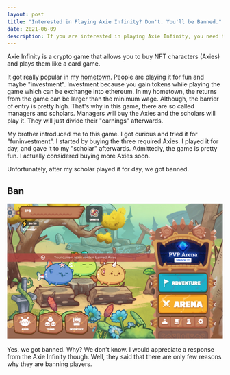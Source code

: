 ```yaml
---
layout: post
title: "Interested in Playing Axie Infinity? Don't. You'll be Banned."
date: 2021-06-09
description: If you are interested in playing Axie Infinity, you need to be aware. They are banning players without any reasons or response.
---
```


Axie Infinity is a crypto game that allows you to buy NFT characters (Axies) and plays them like a card game.

It got really popular in my [hometown](https://www.cnbc.com/2021/05/14/people-in-philippines-earn-cryptocurrency-playing-nft-video-game-axie-infinity.html). People are playing it for fun and maybe "investment". Investment because you gain tokens while playing the game which can be exchange into ethereum. In my hometown, the returns from the game can be larger than the minimum wage. Although, the barrier of entry is pretty high. That's why in this game, there are so called managers and scholars. Managers will buy the Axies and the scholars will play it. They will just divide their "earnings" afterwards.

My brother introduced me to this game. I got curious and tried it for "funinvestment". I started by buying the three required Axies. I played it for day, and gave it to my "scholar" afterwards. Admittedly, the game is pretty fun. I actually considered buying more Axies soon.

Unfortunately, after my scholar played it for day, we got banned.

## Ban

<img src="/assets/axie-ban.jpg" class="rounded mx-auto d-block" alt="Banned Axie Infinity">

Yes, we got banned. Why? We don't know. I would appreciate a response from the Axie Infinity though. Well, they said that there are only few reasons why they are banning players.